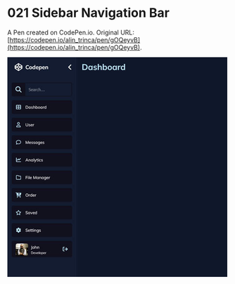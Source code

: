 # 021 Sidebar Navigation Bar

A Pen created on CodePen.io. Original URL: [https://codepen.io/alin_trinca/pen/gOQeyvB](https://codepen.io/alin_trinca/pen/gOQeyvB).

![Sidebar Navigation Bar Screenshot](sidebar-navigation-bar.jpg)
